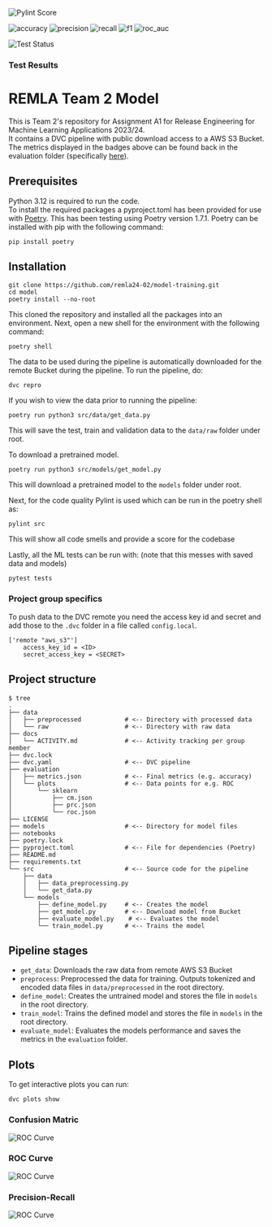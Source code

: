 ![Pylint Score](https://img.shields.io/badge/pylint-0-brightgreen)

![accuracy](https://img.shields.io/badge/accuracy-0.0-blue)
![precision](https://img.shields.io/badge/precision-0.0-blue)
![recall](https://img.shields.io/badge/recall-0.0-blue)
![f1](https://img.shields.io/badge/f1-0.0-blue)
![roc_auc](https://img.shields.io/badge/roc_auc-0.0-blue)

![Test Status](https://img.shields.io/badge/tests-unknown-lightgrey)

### Test Results


# REMLA Team 2 Model
This is Team 2's repository for Assignment A1 for Release Engineering for Machine Learning Applications 2023/24.  
It contains a DVC pipeline with public download access to a AWS S3 Bucket.  
The metrics displayed in the badges above can be found back in the evaluation folder (specifically [here](https://github.com/remla24-02/model-training/blob/main/evaluation_results/metrics.json)).

## Prerequisites 
Python 3.12 is required to run the code.  
To install the required packages a pyproject.toml has been provided for use with [Poetry](https://python-poetry.org/docs/).
This has been testing using Poetry version 1.7.1.
Poetry can be installed with pip with the following command:
``` console
pip install poetry
```

## Installation

``` console
git clone https://github.com/remla24-02/model-training.git
cd model
poetry install --no-root
```

This cloned the repository and installed all the packages into an environment.
Next, open a new shell for the environment with the following command:
``` console
poetry shell
```

The data to be used during the pipeline is automatically downloaded for the remote Bucket during the pipeline.
To run the pipeline, do:
``` console
dvc repro
```

If you wish to view the data prior to running the pipeline:

``` console
poetry run python3 src/data/get_data.py
```

This will save the test, train and validation data to the `data/raw` folder under root.

To download a pretrained model.

``` console
poetry run python3 src/models/get_model.py
```

This will download a pretrained model to the `models` folder under root.

Next, for the code quality Pylint is used which can be run in the poetry shell as:

``` console
pylint src
```

This will show all code smells and provide a score for the codebase

Lastly, all the ML tests can be run with:
(note that this messes with saved data and models)

``` console
pytest tests
```

### Project group specifics
To push data to the DVC remote you need the access key id and secret and add those to the `.dvc` folder in a file called `config.local`.

``` text
['remote "aws_s3"']
    access_key_id = <ID>
    secret_access_key = <SECRET>
```

## Project structure

```console
$ tree
.
├── data
│   ├── preprocessed            # <-- Directory with processed data
│   └── raw                     # <-- Directory with raw data
├── docs
│   └── ACTIVITY.md             # <-- Activity tracking per group member
├── dvc.lock
├── dvc.yaml                    # <-- DVC pipeline
├── evaluation                  
│   ├── metrics.json            # <-- Final metrics (e.g. accuracy)
│   └── plots                   # <-- Data points for e.g. ROC
│       └── sklearn
│           ├── cm.json
│           ├── prc.json
│           └── roc.json
├── LICENSE
├── models                      # <-- Directory for model files
├── notebooks
├── poetry.lock
├── pyproject.toml              # <-- File for dependencies (Poetry)
├── README.md
├── requirements.txt
└── src                         # <-- Source code for the pipeline
    ├── data
    │   ├── data_preprocessing.py
    │   └── get_data.py
    └── models
        ├── define_model.py     # <-- Creates the model
        ├── get_model.py        # <-- Download model from Bucket
        ├── evaluate_model.py    # <-- Evaluates the model
        └── train_model.py      # <-- Trains the model
```

## Pipeline stages

- `get_data`: Downloads the raw data from remote AWS S3 Bucket
- `preprocess`: Preprocessed the data for training. Outputs tokenized and encoded data files in `data/preprocessed` in the root directory.
- `define_model`: Creates the untrained model and stores the file in `models` in the root directory.
- `train_model`: Trains the defined model and stores the file in `models` in the root directory. 
- `evaluate_model`: Evaluates the models performance and saves the metrics in the `evaluation` folder.

## Plots
To get interactive plots you can run:

``` console
dvc plots show
```

### Confusion Matric
![ROC Curve](https://raw.githubusercontent.com/remla24-02/model-training/main/evaluation_results/plots/cm.png)

### ROC Curve
![ROC Curve](https://raw.githubusercontent.com/remla24-02/model-training/main/evaluation_results/plots/roc.png)

### Precision-Recall
![ROC Curve](https://raw.githubusercontent.com/remla24-02/model-training/main/evaluation_results/plots/prc.png)